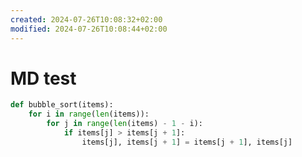 ```yaml
---
created: 2024-07-26T10:08:32+02:00
modified: 2024-07-26T10:08:44+02:00
---
```


# MD test

``` py title="bubble_sort.py"
def bubble_sort(items):
    for i in range(len(items)):
        for j in range(len(items) - 1 - i):
            if items[j] > items[j + 1]:
                items[j], items[j + 1] = items[j + 1], items[j]
```
